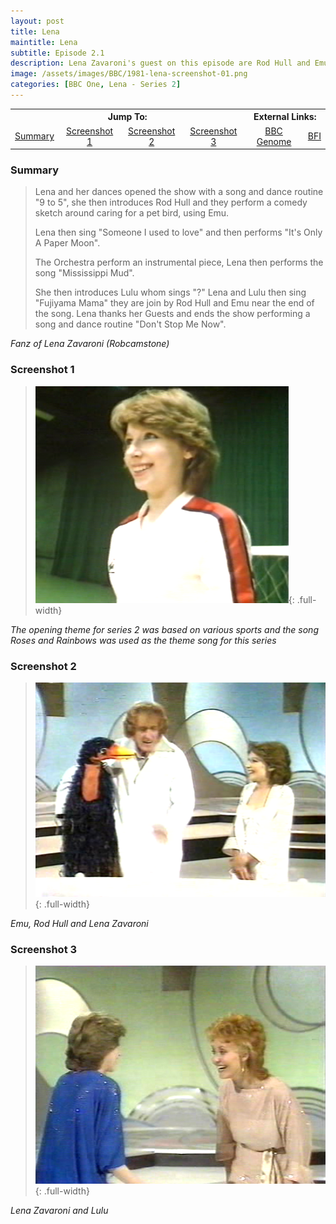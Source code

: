 ```yaml
---
layout: post
title: Lena
maintitle: Lena
subtitle: Episode 2.1
description: Lena Zavaroni's guest on this episode are Rod Hull and Emu and Lulu.
image: /assets/images/BBC/1981-lena-screenshot-01.png
categories: [BBC One, Lena - Series 2]
---
```


<table>
<tr align="center">
<th colspan="4">Jump To:</th>
<th colspan="2">External Links:</th>
</tr>
<tr align="center">
<td><a href="#summary">Summary</a></td>
<td><a href="#screenshot-1">Screenshot 1</a></td>
<td><a href="#screenshot-2">Screenshot 2</a></td>
<td><a href="#screenshot-3">Screenshot 3</a></td>
<td><a href="https://genome.ch.bbc.co.uk/098c43da79504d479aaceaa68771875a">BBC Genome</a></td>
<td><a href="https://www.bfi.org.uk/films-tv-people/4ce2b790cf887">BFI</a></td>
</tr>
</table>

### Summary
> Lena and her dances opened the show with a song and dance routine &quot;9 to 5&quot;, she then introduces Rod Hull and they perform a comedy sketch around caring for a pet bird, using Emu.
>
> Lena then sing &quot;Someone I used to love&quot; and then performs &quot;It's Only A Paper Moon&quot;.
>
> The Orchestra perform an instrumental piece, Lena then performs the song &quot;Mississippi Mud&quot;.
>
> She then introduces Lulu whom sings &quot;?&quot; Lena and Lulu then sing &quot;Fujiyama Mama&quot; they are join by Rod Hull and Emu near the end of the song. Lena thanks her Guests and ends the show performing a song and dance routine &quot;Don't Stop Me Now&quot;.

<cite>Fanz of Lena Zavaroni (Robcamstone)</cite>

### Screenshot 1
> ![](/assets/images/BBC/1981-lena-screenshot-01.png){: .full-width}

<cite>The opening theme for series 2 was based on various sports and the song Roses and Rainbows was used as the theme song for this series</cite>

### Screenshot 2
> ![](/assets/images/BBC/1981-lena-screenshot-02.png){: .full-width}

<cite>Emu, Rod Hull and Lena Zavaroni</cite>

### Screenshot 3
> ![](/assets/images/BBC/1981-lena-screenshot-03.png){: .full-width}

<cite>Lena Zavaroni and Lulu</cite>

